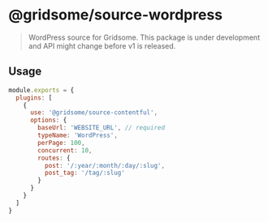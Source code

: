 # @gridsome/source-wordpress

> WordPress source for Gridsome. This package is under development and
API might change before v1 is released.

## Usage

```js
module.exports = {
  plugins: [
    {
      use: '@gridsome/source-contentful',
      options: {
        baseUrl: 'WEBSITE_URL', // required
        typeName: 'WordPress',
        perPage: 100,
        concurrent: 10,
        routes: {
          post: '/:year/:month/:day/:slug',
          post_tag: '/tag/:slug'
        }
      }
    }
  ]
}
```
